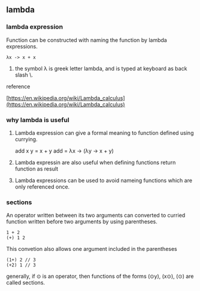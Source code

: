 ## lambda

### lambda expression

Function can be constructed with naming the function by lambda expressions.

    λx -> x + x

1. the symbol λ is greek letter lambda, and is typed at keyboard as back slash \\.

reference

[https://en.wikipedia.org/wiki/Lambda_calculus](https://en.wikipedia.org/wiki/Lambda_calculus)

### why lambda is useful

1. Lambda expression can give a formal meaning to function defined using currying.

    add x y = x + y
    add = λx -> (λy -> x + y)

2. Lambda expressin are also useful when defining functions return function as result

3. Lambda expressions can be used to avoid nameing functions which are only referenced once.

### sections

An operator written between its two arguments can converted to curried function written before
two arguments by using parentheses.

    1 + 2
    (+) 1 2

This convetion also allows one argument included in the parentheses

    (1+) 2 // 3
    (+2) 1 // 3

generally, if ⊙ is an operator, then functions of the forms (⊙y), (x⊙), (⊙) are called sections.


